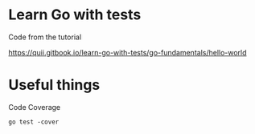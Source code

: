 # Learn Go with tests

Code from the tutorial

https://quii.gitbook.io/learn-go-with-tests/go-fundamentals/hello-world



# Useful things

Code Coverage

```
go test -cover
```

